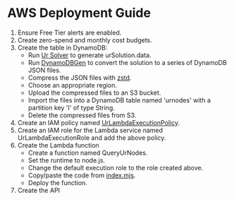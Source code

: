# AWS Deployment Guide
1. Ensure Free Tier alerts are enabled.
2. Create zero-spend and monthly cost budgets.
3. Create the table in DynamoDB:
   - Run [Ur Solver](../Solver) to generate urSolution.data.
   - Run [DynamoDBGen](../DynamoDBGen) to convert the solution to a series of DynamoDB JSON files.
   - Compress the JSON files with [zstd](https://github.com/facebook/zstd).
   - Choose an appropriate region.
   - Upload the compressed files to an S3 bucket.
   - Import the files into a DynamoDB table named 'urnodes' with a partition key 'I' of type String.
   - Delete the compressed files from S3.
4. Create an IAM policy named [UrLambdaExecutionPolicy](UrLambdaExecutionPolicy.json).
5. Create an IAM role for the Lambda service named UrLambdaExecutionRole and add the above policy.
6. Create the Lambda function
   - Create a function named QueryUrNodes.
   - Set the runtime to node.js.
   - Change the default execution role to the role created above.
   - Copy/paste the code from [index.mjs](index.mjs).
   - Deploy the function.
7. Create the API
